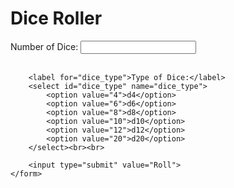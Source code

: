 <!DOCTYPE html>
<html>
<head>
    <title>Dice Roller</title>
    <!-- You can link a CSS file for styling if needed -->
    <style>
        /* Add your CSS styles here */
    </style>
</head>
<body>
    <h1>Dice Roller</h1>
    <form action="roll_dice.php" method="post">
        <label for="num_dice">Number of Dice:</label>
        <input type="number" id="num_dice" name="num_dice" min="1"><br><br>

        <label for="dice_type">Type of Dice:</label>
        <select id="dice_type" name="dice_type">
            <option value="4">d4</option>
            <option value="6">d6</option>
            <option value="8">d8</option>
            <option value="10">d10</option>
            <option value="12">d12</option>
            <option value="20">d20</option>
        </select><br><br>

        <input type="submit" value="Roll">
    </form>
</body>
</html>

